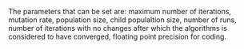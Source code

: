 The parameters that can be set are: maximum number of iterations, mutation rate, population size, child populaltion size, number of runs, number of iterations with no changes after which the algorithms is considered to have converged, floating point precision for coding.
